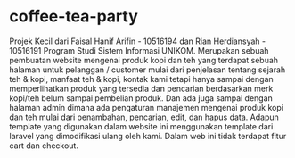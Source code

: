 # coffee-tea-party
Projek Kecil dari Faisal Hanif Arifin - 10516194 dan Rian Herdiansyah - 10516191 Program Studi Sistem Informasi UNIKOM. 
Merupakan sebuah pembuatan website mengenai produk kopi dan teh yang terdapat sebuah halaman untuk pelanggan / customer mulai dari penjelasan tentang sejarah teh & kopi, manfaat teh & kopi, kontak kami tetapi hanya sampai dengan memperlihatkan produk yang tersedia dan pencarian berdasarkan merk kopi/teh belum sampai pembelian produk. 
Dan ada juga sampai dengan halaman admin dimana ada pengaturan manajemen mengenai produk kopi dan teh mulai dari penambahan, pencarian, edit, dan hapus data. Adapun template yang digunakan dalam website ini menggunakan template dari laravel yang dimodifikasi ulang oleh kami. Dalam web ini tidak terdapat fitur cart dan checkout.
